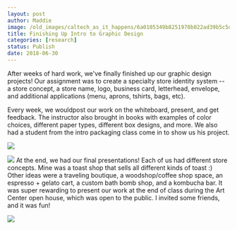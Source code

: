 ```yaml
---
layout: post
author: Maddie
image: /old_images/caltech_as_it_happens/6a0105349b8251970b022ad39b5c5d200b.jpg
title: Finishing Up Intro to Graphic Design
categories: [research]
status: Publish
date: 2018-06-30
---
```



After weeks of hard work, we've finally finished up our graphic design projects! Our assignment was to create a specialty store identity system -- a store concept, a store name, logo, business card, letterhead, envelope, and additional applications (menu, aprons, tshirts, bags, etc).

Every week, we wouldpost our work on the whiteboard, present, and get feedback. The instructor also brought in books with examples of color choices, different paper types, different box designs, and more. We also had a student from the intro packaging class come in to show us his project.


![](/old_images/caltech_as_it_happens/6a0105349b8251970b022ad3553177200c.jpg)


![](/old_images/6a0105349b8251970b022ad37b24a9200d-500wi.jpg)
At the end, we had our final presentations! Each of us had different store concepts. Mine was a toast shop that sells all different kinds of toast :) Other ideas were a traveling boutique, a woodshop/coffee shop space, an espresso + gelato cart, a custom bath bomb shop, and a kombucha bar. It was super rewarding to present our work at the end of class during the Art Center open house, which was open to the public. I invited some friends, and it was fun!

![](/old_images/caltech_as_it_happens/6a0105349b8251970b022ad3553132200c.jpg)
